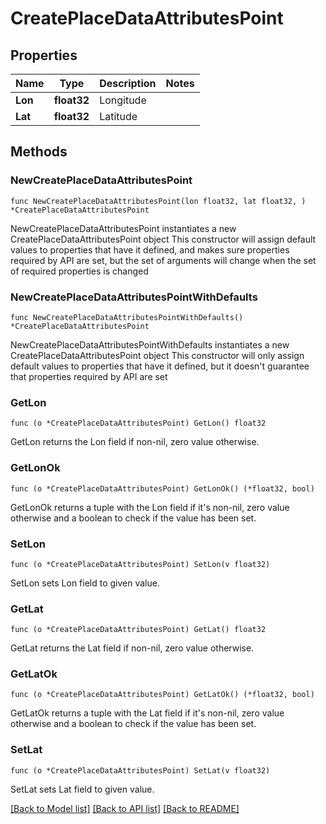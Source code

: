 # CreatePlaceDataAttributesPoint

## Properties

Name | Type | Description | Notes
------------ | ------------- | ------------- | -------------
**Lon** | **float32** | Longitude | 
**Lat** | **float32** | Latitude | 

## Methods

### NewCreatePlaceDataAttributesPoint

`func NewCreatePlaceDataAttributesPoint(lon float32, lat float32, ) *CreatePlaceDataAttributesPoint`

NewCreatePlaceDataAttributesPoint instantiates a new CreatePlaceDataAttributesPoint object
This constructor will assign default values to properties that have it defined,
and makes sure properties required by API are set, but the set of arguments
will change when the set of required properties is changed

### NewCreatePlaceDataAttributesPointWithDefaults

`func NewCreatePlaceDataAttributesPointWithDefaults() *CreatePlaceDataAttributesPoint`

NewCreatePlaceDataAttributesPointWithDefaults instantiates a new CreatePlaceDataAttributesPoint object
This constructor will only assign default values to properties that have it defined,
but it doesn't guarantee that properties required by API are set

### GetLon

`func (o *CreatePlaceDataAttributesPoint) GetLon() float32`

GetLon returns the Lon field if non-nil, zero value otherwise.

### GetLonOk

`func (o *CreatePlaceDataAttributesPoint) GetLonOk() (*float32, bool)`

GetLonOk returns a tuple with the Lon field if it's non-nil, zero value otherwise
and a boolean to check if the value has been set.

### SetLon

`func (o *CreatePlaceDataAttributesPoint) SetLon(v float32)`

SetLon sets Lon field to given value.


### GetLat

`func (o *CreatePlaceDataAttributesPoint) GetLat() float32`

GetLat returns the Lat field if non-nil, zero value otherwise.

### GetLatOk

`func (o *CreatePlaceDataAttributesPoint) GetLatOk() (*float32, bool)`

GetLatOk returns a tuple with the Lat field if it's non-nil, zero value otherwise
and a boolean to check if the value has been set.

### SetLat

`func (o *CreatePlaceDataAttributesPoint) SetLat(v float32)`

SetLat sets Lat field to given value.



[[Back to Model list]](../README.md#documentation-for-models) [[Back to API list]](../README.md#documentation-for-api-endpoints) [[Back to README]](../README.md)


